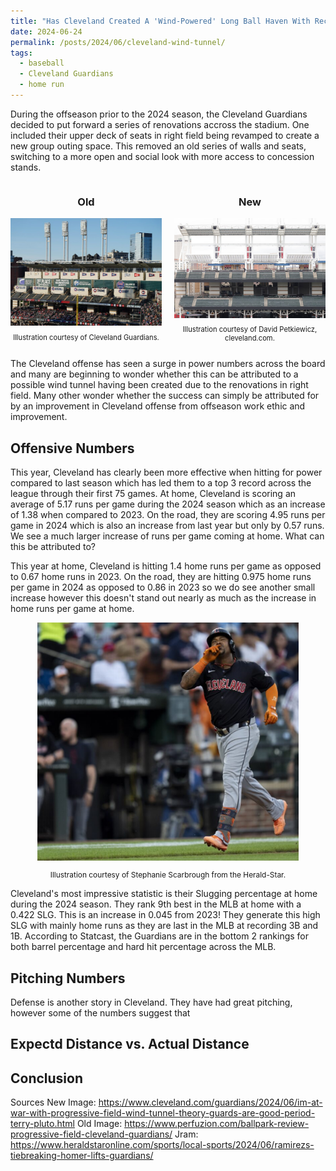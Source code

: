 ```yaml
---
title: "Has Cleveland Created A 'Wind-Powered' Long Ball Haven With Recent Renovations?"
date: 2024-06-24
permalink: /posts/2024/06/cleveland-wind-tunnel/
tags:
  - baseball
  - Cleveland Guardians
  - home run
---
```


During the offseason prior to the 2024 season, the Cleveland Guardians decided to put forward a series of renovations accross the stadium. One included their upper deck of seats in right field being revamped to create a new group outing space. This removed an old series of walls and seats, switching to a more open and social look with more access to concession stands. 

<div style="display: flex; justify-content: center;">
  <div style="flex: 1; max-width: 50%; margin-right: 10px;">
    <h3 style="text-align: center;">Old</h3>
    <img src="/images/oldright.png" style="width: 100%; height: auto; display: block;" alt="Illustration of old right field">
    <p style="text-align: center; font-size: 80%;">Illustration courtesy of Cleveland Guardians.</p>
  </div>
  <div style="flex: 1; max-width: 50%; margin-left: 10px;">
    <h3 style="text-align: center;">New</h3>
    <img src="/images/newright.png" style="width: 100%; height: auto; display: block;" alt="Illustration of new right field">
    <p style="text-align: center; font-size: 80%;">Illustration courtesy of David Petkiewicz, cleveland.com.</p>
  </div>
</div>

The Cleveland offense has seen a surge in power numbers across the board and many are beginning to wonder whether this can be attributed to a possible wind tunnel having been created due to the renovations in right field. Many other wonder whether the success can simply be attributed for by an improvement in Cleveland offense from offseason work ethic and improvement. 

Offensive Numbers 
------
This year, Cleveland has clearly been more effective when hitting for power compared to last season which has led them to a top 3 record across the league through their first 75 games. At home, Cleveland is scoring an average of 5.17 runs per game during the 2024 season which as an increase of 1.38 when compared to 2023. On the road, they are scoring 4.95 runs per game in 2024 which is also an increase from last year but only by 0.57 runs. We see a much larger increase of runs per game coming at home. What can this be attributed to?

This year at home, Cleveland is hitting 1.4 home runs per game as opposed to 0.67 home runs in 2023. On the road, they are hitting 0.975 home runs per game in 2024 as opposed to 0.86 in 2023 so we do see another small increase however this doesn't stand out nearly as much as the increase in home runs per game at home. 

<div style="text-align:center;">
  <img src="/images/j_ram_hr.png" style="width:83%;" alt="Image of Jose Ramirez hitting a home run and celebrating.">
  <p style="text-align:center; font-size:85%;">Illustration courtesy of Stephanie Scarbrough from the Herald-Star.</p>
</div>

Cleveland's most impressive statistic is their Slugging percentage at home during the 2024 season. They rank 9th best in the MLB at home with a 0.422 SLG. This is an increase in 0.045 from 2023!
They generate this high SLG with mainly home runs as they are last in the MLB at recording 3B and 1B. According to Statcast, the Guardians are in the bottom 2 rankings for both barrel percentage and hard hit percentage across the MLB. 


Pitching Numbers
------
Defense is another story in Cleveland. They have had great pitching, however some of the numbers suggest that 

Expectd Distance vs. Actual Distance
------


Conclusion
------





Sources
New Image: https://www.cleveland.com/guardians/2024/06/im-at-war-with-progressive-field-wind-tunnel-theory-guards-are-good-period-terry-pluto.html 
Old Image: https://www.perfuzion.com/ballpark-review-progressive-field-cleveland-guardians/ 
Jram: https://www.heraldstaronline.com/sports/local-sports/2024/06/ramirezs-tiebreaking-homer-lifts-guardians/

